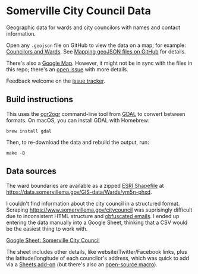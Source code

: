 # Somerville City Council Data

Geographic data for wards and city councilors with names and contact information.

Open any `.geojson` file on GitHub to view the data on a map; for example:
[Councilors and Wards](https://github.com/bhrutledge/somerville-city-council/blob/master/somerville_city_council.geojson). See [Mapping geoJSON files on GitHub](https://docs.github.com/en/github/managing-files-in-a-repository/mapping-geojson-files-on-github) for details.

There's also a [Google Map](https://www.google.com/maps/d/edit?mid=1NdzlUAOXIOcEXqEbAkA9X0g-auts70Ue). However, it might not be in sync with the files in this repo; there's an [open issue](https://github.com/bhrutledge/somerville-city-council/issues/4) with more details.

Feedback welcome on the [issue tracker](https://github.com/bhrutledge/somerville-city-council/issues).

## Build instructions

This uses the [ogr2ogr](https://gdal.org/programs/ogr2ogr.html) command-line tool from [GDAL](https://gdal.org/) to convert between formats. On macOS, you can install GDAL with Homebrew:

```
brew install gdal
```

Then, to re-download the data and rebuild the output, run:

```
make -B
```

## Data sources

The ward boundaries are available as a zipped [ESRI Shapefile](https://en.wikipedia.org/wiki/Shapefile) at <https://data.somervillema.gov/GIS-data/Wards/ym5n-phxd>.

I couldn't find information about the city council in a structured format. Scraping <https://www.somervillema.gov/citycouncil> was suprisingly difficult due to inconsistent HTML structure and [obfuscated emails](https://www.somervillema.gov/cdn-cgi/l/email-protection#4d3e393f2837222c39212c3f2a280d2a202c2421632e2220). I ended up entering the data manually into a Google Sheet, thinking that a CSV would be the easiest thing to work with.

[Google Sheet: Somerville City Council](https://docs.google.com/spreadsheets/d/1JCxK8rt9akj3HUKUE54cydyKgTsZnA9iSNZEGP_6d8Q)

The sheet includes other details, like website/Twitter/Facebook links, plus the latitude/longitude of each councilor's address, which was quick to add via a [Sheets add-on](https://gsuite.google.com/marketplace/app/geocode_by_awesome_table/904124517349) (but there's also an [open-source macro](https://github.com/nuket/google-sheets-geocoding-macro)).
